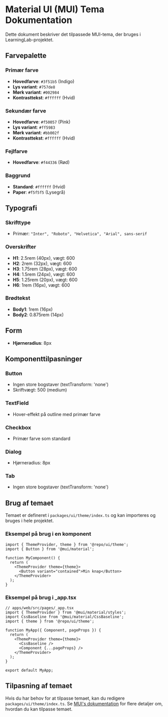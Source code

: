 # Material UI (MUI) Tema Dokumentation

Dette dokument beskriver det tilpassede MUI-tema, der bruges i LearningLab-projektet.

## Farvepalette

### Primær farve
- **Hovedfarve**: `#3f51b5` (Indigo)
- **Lys variant**: `#757de8`
- **Mørk variant**: `#002984`
- **Kontrasttekst**: `#ffffff` (Hvid)

### Sekundær farve
- **Hovedfarve**: `#f50057` (Pink)
- **Lys variant**: `#ff5983`
- **Mørk variant**: `#bb002f`
- **Kontrasttekst**: `#ffffff` (Hvid)

### Fejlfarve
- **Hovedfarve**: `#f44336` (Rød)

### Baggrund
- **Standard**: `#ffffff` (Hvid)
- **Paper**: `#f5f5f5` (Lysegrå)

## Typografi

### Skrifttype
- Primær: `"Inter", "Roboto", "Helvetica", "Arial", sans-serif`

### Overskrifter
- **H1**: 2.5rem (40px), vægt: 600
- **H2**: 2rem (32px), vægt: 600
- **H3**: 1.75rem (28px), vægt: 600
- **H4**: 1.5rem (24px), vægt: 600
- **H5**: 1.25rem (20px), vægt: 600
- **H6**: 1rem (16px), vægt: 600

### Brødtekst
- **Body1**: 1rem (16px)
- **Body2**: 0.875rem (14px)

## Form

- **Hjørneradius**: 8px

## Komponenttilpasninger

### Button
- Ingen store bogstaver (textTransform: 'none')
- Skriftvægt: 500 (medium)

### TextField
- Hover-effekt på outline med primær farve

### Checkbox
- Primær farve som standard

### Dialog
- Hjørneradius: 8px

### Tab
- Ingen store bogstaver (textTransform: 'none')

## Brug af temaet

Temaet er defineret i `packages/ui/theme/index.ts` og kan importeres og bruges i hele projektet.

### Eksempel på brug i en komponent

```tsx
import { ThemeProvider, theme } from '@repo/ui/theme';
import { Button } from '@mui/material';

function MyComponent() {
  return (
    <ThemeProvider theme={theme}>
      <Button variant="contained">Min knap</Button>
    </ThemeProvider>
  );
}
```

### Eksempel på brug i _app.tsx

```tsx
// apps/web/src/pages/_app.tsx
import { ThemeProvider } from '@mui/material/styles';
import CssBaseline from '@mui/material/CssBaseline';
import { theme } from '@repo/ui/theme';

function MyApp({ Component, pageProps }) {
  return (
    <ThemeProvider theme={theme}>
      <CssBaseline />
      <Component {...pageProps} />
    </ThemeProvider>
  );
}

export default MyApp;
```

## Tilpasning af temaet

Hvis du har behov for at tilpasse temaet, kan du redigere `packages/ui/theme/index.ts`. Se [MUI's dokumentation](https://mui.com/material-ui/customization/theming/) for flere detaljer om, hvordan du kan tilpasse temaet.